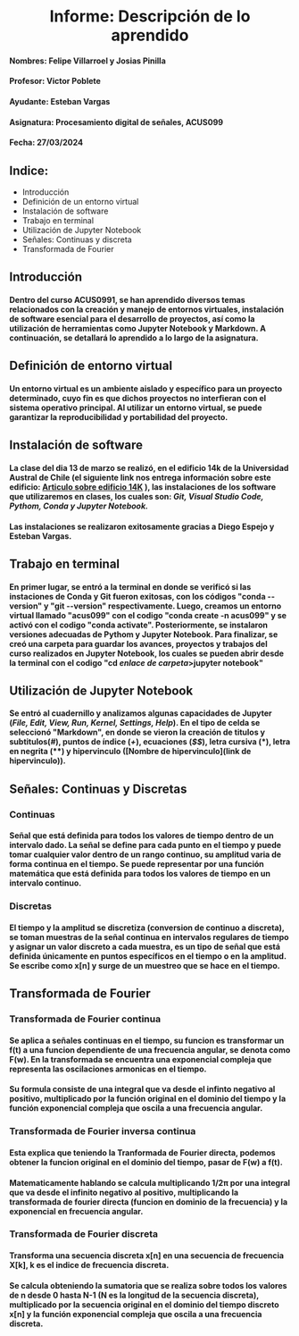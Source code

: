 # <center>**Informe: Descripción de lo aprendido**
#### Nombres: Felipe Villarroel y Josias Pinilla
#### Profesor: Victor Poblete
#### Ayudante: Esteban Vargas
#### Asignatura: Procesamiento digital de señales, ACUS099
#### Fecha: 27/03/2024
## Indice:
+ Introducción
+ Definición de un entorno virtual
+ Instalación de software
+ Trabajo en terminal
+ Utilización de Jupyter Notebook
+ Señales: Continuas y discreta
+ Transformada de Fourier
## Introducción
#### Dentro del curso ACUS0991, se han aprendido diversos temas relacionados con la creación y manejo de entornos virtuales, instalación de software esencial para el desarrollo de proyectos, así como la utilización de herramientas como Jupyter Notebook y Markdown. A continuación, se detallará lo aprendido a lo largo de la asignatura.
## Definición de entorno virtual
#### Un entorno virtual es un ambiente aislado y específico para un proyecto determinado, cuyo fin es que dichos proyectos no interfieran con el sistema operativo principal. Al utilizar un entorno virtual, se puede garantizar la reproducibilidad y portabilidad del proyecto.
## Instalación de software
#### La clase del dia 13 de marzo se realizó, en el edificio 14k de la Universidad Austral de Chile (el siguiente link nos entrega información sobre este edificio: [Articulo sobre edificio 14K](https://diario.uach.cl/14k-el-nuevo-centro-de-innovacion-emprendimiento-y-tecnologia-de-la-universidad-austral-de-chile/) ), las instalaciones de los software que utilizaremos en clases, los cuales son: *Git, Visual Studio Code, Pythom, Conda y Jupyter Notebook.*
#### Las instalaciones se realizaron exitosamente gracias a Diego Espejo y Esteban Vargas. 
## Trabajo en terminal
#### En primer lugar, se entró a la terminal en donde se verificó si las instaciones de Conda y Git fueron exitosas, con los códigos "**conda --version**" y "**git --version**" respectivamente. Luego, creamos un entorno virtual llamado "acus099" con el codigo "**conda create -n acus099**" y se activó con el codigo "**conda activate**". Posteriormente, se instalaron versiones adecuadas de Pythom y Jupyter Notebook. Para finalizar, se creó una carpeta para guardar los avances, proyectos y trabajos del curso realizados en Jupyter Notebook, los cuales se pueden abrir desde la terminal con el codigo "**cd *enlace de carpeta*>jupyter notebook**"
## Utilización de Jupyter Notebook
#### Se entró al cuadernillo y analizamos algunas capacidades de Jupyter (*File, Edit, View, Run, Kernel, Settings, Help*). En el tipo de celda se seleccionó "Markdown", en donde se vieron la creación de titulos y subtitulos(*#*), puntos de índice (*+*), ecuaciones (*$$*), letra cursiva (*), letra en negrita (**) y hipervinculo ([Nombre de hipervinculo](link de hipervinculo)).
## Señales: Continuas y Discretas
### Continuas
#### Señal que está definida para todos los valores de tiempo dentro de un intervalo dado. La señal se define para cada punto en el tiempo y puede tomar cualquier valor dentro de un rango continuo, su amplitud varia de forma continua en el tiempo. Se puede representar por una función matemática que está definida para todos los valores de tiempo en un intervalo continuo.
### Discretas
#### El tiempo y la amplitud se discretiza (conversion de continuo a discreta), se toman muestras de la señal continua en intervalos regulares de tiempo y asignar un valor discreto a cada muestra, es un tipo de señal que está definida únicamente en puntos específicos en el tiempo o en la amplitud. Se escribe como x[n] y surge de un muestreo que se hace en el tiempo.
## Transformada de Fourier 
### Transformada de Fourier continua
#### Se aplica a señales continuas en el tiempo, su funcion es transformar un f(t) a una funcion dependiente de una frecuencia angular, se denota como F(w). En la transformada se encuentra una exponencial compleja que representa las oscilaciones armonicas en el tiempo.
#### Su formula consiste de una integral que va desde el infinto negativo al positivo, multiplicado por la función original en el dominio del tiempo y la función exponencial compleja que oscila a una frecuencia angular.
### Transformada de Fourier inversa continua
#### Esta explica que teniendo la Tranformada de Fourier directa, podemos obtener la funcion original en el dominio del tiempo, pasar de F(w) a f(t).
#### Matematicamente hablando se calcula multiplicando 1/2π por una integral que va desde el infinito negativo al positivo, multiplicando la transformada de fourier directa (funcion en dominio de la frecuencia) y la exponencial en frecuencia angular.
### Transformada de Fourier discreta
#### Transforma una secuencia discreta x[n] en una secuencia de frecuencia X[k], k es el indice de frecuencia discreta.
#### Se calcula obteniendo la sumatoria que se realiza sobre todos los valores de n desde 0 hasta N-1 (N es la longitud de la secuencia discreta), multiplicado por la secuencia original en el dominio del tiempo discreto x[n] y la función exponencial compleja que oscila a una frecuencia discreta. 
